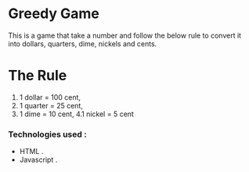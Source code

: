 # Greedy Game

<p>This is a game that take a number and follow the below rule to convert it into dollars, quarters, dime, nickels and cents. </p>
 
# The Rule
1. 1 dollar = 100 cent,
2. 1 quarter = 25 cent,
3. 1 dime = 10 cent,
4.1 nickel = 5 cent


### Technologies used :
- HTML .
- Javascript .

